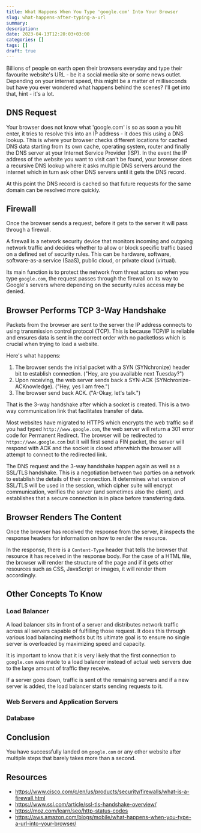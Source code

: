 ```yaml
---
title: What Happens When You Type 'google.com' Into Your Browser
slug: what-happens-after-typing-a-url
summary:
description: 
date: 2023-04-13T12:20:03+03:00
categories: []
tags: []
draft: true
---
```


Billions of people on earth open their browsers everyday and type their favourite website's URL - be it a social media site or some news outlet. Depending on your internet speed, this might be a matter of milliseconds but have you ever wondered what happens behind the scenes? I'll get into that, hint - it's a lot.

## DNS Request

Your browser does not know what 'google.com' is so as soon a you hit enter, it tries to resolve this into an IP address - it does this using a DNS lookup. This is where your browser checks different locations for cached DNS data starting from its own cache, operating system, router and finally the DNS server at your Internet Service Provider (ISP). In the event the IP address of the website you want to visit can't be found, your browser does a recursive DNS lookup where it asks multiple DNS servers around the internet which in turn ask other DNS servers until it gets the DNS record. 

At this point the DNS record is cached so that future requests for the same domain can be resolved more quickly.

## Firewall

Once the browser sends a request, before it gets to the server it will pass through a firewall.

A firewall is a network security device that monitors incoming and outgoing network traffic and decides whether to allow or block specific traffic based on a defined set of security rules. This can be hardware, software, software-as-a service (SaaS), public cloud, or private cloud (virtual).

Its main function is to protect the network from threat actors so when you type `google.com`, the request passes through the firewall on its way to Google's servers where depending on the security rules access may be denied. 

## Browser Performs TCP 3-Way Handshake

Packets from the browser are sent to the server the IP address connects to using transmission control protocol (TCP). This is because TCP/IP is reliable and ensures data is sent in the correct order with no packetloss which is crucial when trying to load a website. 

Here's what happens:

1. The browser sends the initial packet with a SYN (SYNchronize) header bit to establish connection. ("Hey, are you available next Tuesday?") 
2. Upon receiving, the web server sends back a SYN-ACK (SYNchronize-ACKnowledge). ("Hey, yes I am free.")
3. The browser send back ACK. ("A-Okay, let's talk.")

That is the 3-way handshake after which a socket is created. This is a two way communication link that facilitates transfer of data.

Most websites have migrated to HTTPS which encrypts the web traffic so if you had typed `http://www.google.com`, the web server will return a 301 error code for Permanent Redirect. The browser will be redirected to `https://www.google.com` but it will first send a FIN packet, the server will respond with ACK and the socket is closed afterwhich the browser will attempt to connect to the redirected link.

The DNS request and the 3-way handshake happen again as well as a SSL/TLS handshake. This is a negotiation between two parties on a network to establish the details of their connection. It determines what version of SSL/TLS will be used in the session, which cipher suite will encrypt communication, verifies the server (and sometimes also the client), and establishes that a secure connection is in place before transferring data.

## Browser Renders The Content

Once the browser has received the response from the server, it inspects the response headers for information on how to render the resource.

In the response, there is a `Content-Type` header that tells the browser that resource it has received in the response body. For the case of a HTML file, the browser will render the structure of the page and if it gets other resources such as CSS, JavaScript or images, it will render them accordingly. 

## Other Concepts To Know
### Load Balancer

A load balancer sits in front of a server and distributes network traffic across all servers capable of fulfilling those request. It does this through various load balancing methods but its ultimate goal is to ensure no single server is overloaded by maximizing speed and capacity.

It is important to know that it is very likely that the first connection to `google.com` was made to a load balancer instead of actual web servers due to the large amount of traffic they receive. 

If a server goes down, traffic is sent ot the remaining servers and if a new server is added, the load balancer starts sending requests to it.

### Web Servers and Application Servers

### Database

## Conclusion

You have successfully landed on `google.com` or any other website after multiple steps that barely takes more than a second. 

## Resources

- https://www.cisco.com/c/en/us/products/security/firewalls/what-is-a-firewall.html
- https://www.ssl.com/article/ssl-tls-handshake-overview/
- https://moz.com/learn/seo/http-status-codes
- https://aws.amazon.com/blogs/mobile/what-happens-when-you-type-a-url-into-your-browser/
